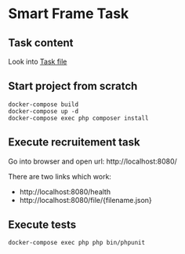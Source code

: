 # Smart Frame Task

## Task content

Look into [Task file](task.md)
## Start project from scratch

    docker-compose build
    docker-compose up -d
    docker-compose exec php composer install

## Execute recruitement task 

Go into browser and open url: http://localhost:8080/

There are two links which work:
- http://localhost:8080/health 
- http://localhost:8080/file/{filename.json}

## Execute tests

    docker-compose exec php php bin/phpunit